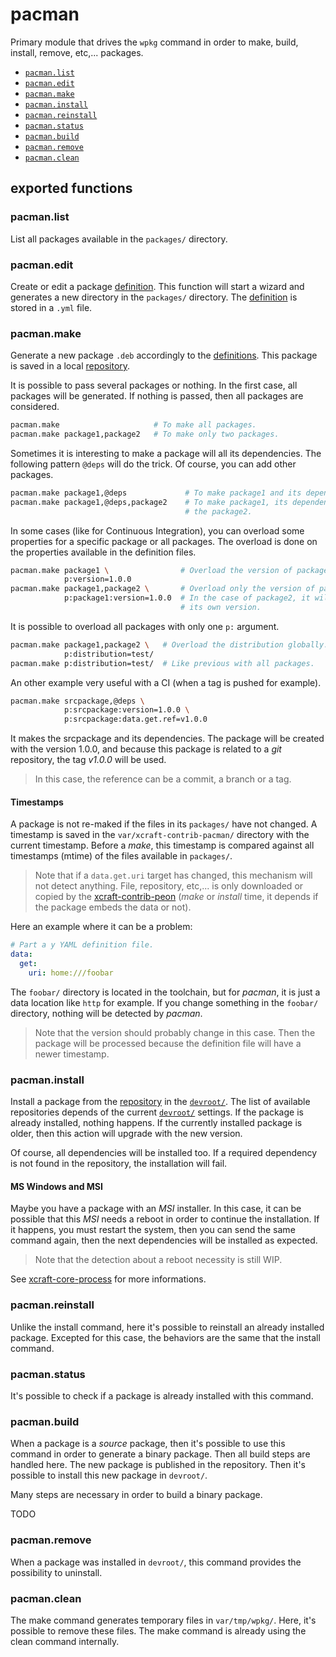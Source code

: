 # pacman

Primary module that drives the `wpkg` command in order to make, build, install,
remove, etc,... packages.

- [`pacman.list`](#pacman.list)
- [`pacman.edit`](#pacman.edit)
- [`pacman.make`](#pacman.make)
- [`pacman.install`](#pacman.install)
- [`pacman.reinstall`](#pacman.reinstall)
- [`pacman.status`](#pacman.status)
- [`pacman.build`](#pacman.build)
- [`pacman.remove`](#pacman.remove)
- [`pacman.clean`](#pacman.clean)

## exported functions

### pacman.list

List all packages available in the `packages/` directory.

### pacman.edit

Create or edit a package [definition][2]. This function will start a wizard and
generates a new directory in the `packages/` directory. The [definition][2] is
stored in a `.yml` file.

### pacman.make

Generate a new package `.deb` accordingly to the [definitions][2]. This package
is saved in a local [repository][3].

It is possible to pass several packages or nothing. In the first case, all
packages will be generated. If nothing is passed, then all packages are
considered.

```sh
pacman.make                     # To make all packages.
pacman.make package1,package2   # To make only two packages.
```

Sometimes it is interesting to make a package will all its dependencies. The
following pattern `@deps` will do the trick. Of course, you can add other
packages.

```sh
pacman.make package1,@deps             # To make package1 and its dependencies.
pacman.make package1,@deps,package2    # To make package1, its dependencies and
                                       # the package2.
```

In some cases (like for Continuous Integration), you can overload some
properties for a specific package or all packages. The overload is done on
the properties available in the definition files.

```sh
pacman.make package1 \                # Overload the version of package1.
            p:version=1.0.0
pacman.make package1,package2 \       # Overload only the version of package1.
            p:package1:version=1.0.0  # In the case of package2, it will use
                                      # its own version.
```

It is possible to overload all packages with only one `p:` argument.

```sh
pacman.make package1,package2 \   # Overload the distribution globally.
            p:distribution=test/
pacman.make p:distribution=test/  # Like previous with all packages.
```

An other example very useful with a CI (when a tag is pushed for example).

```sh
pacman.make srcpackage,@deps \
            p:srcpackage:version=1.0.0 \
            p:srcpackage:data.get.ref=v1.0.0
```

It makes the srcpackage and its dependencies. The package will be created with
the version 1.0.0, and because this package is related to a _git_ repository,
the tag _v1.0.0_ will be used.

> In this case, the reference can be a commit, a branch or a tag.

#### Timestamps

A package is not re-maked if the files in its `packages/` have not changed.
A timestamp is saved in the `var/xcraft-contrib-pacman/` directory with the
current timestamp. Before a _make_, this timestamp is compared against all
timestamps (mtime) of the files available in `packages/`.

> Note that if a `data.get.uri` target has changed, this mechanism will not
> detect anything. File, repository, etc,... is only downloaded or copied
> by the [xcraft-contrib-peon][4] (_make_ or _install_ time, it depends if the
> package embeds the data or not).

Here an example where it can be a problem:

```yaml
# Part a y YAML definition file.
data:
  get:
    uri: home:///foobar
```

The `foobar/` directory is located in the toolchain, but for _pacman_, it is
just a data location like `http` for example. If you change something in the
`foobar/` directory, nothing will be detected by _pacman_.

> Note that the version should probably change in this case. Then the package
> will be processed because the definition file will have a newer timestamp.

### pacman.install

Install a package from the [repository][3] in the [`devroot/`][1]. The list of
available repositories depends of the current [`devroot/`][1] settings. If the
package is already installed, nothing happens. If the currently installed
package is older, then this action will upgrade with the new version.

Of course, all dependencies will be installed too. If a required dependency
is not found in the repository, the installation will fail.

#### MS Windows and MSI

Maybe you have a package with an _MSI_ installer. In this case, it can be
possible that this _MSI_ needs a reboot in order to continue the
installation. If it happens, you must restart the system, then you can send
the same command again, then the next dependencies will be installed as
expected.

> Note that the detection about a reboot necessity is still WIP.

See [xcraft-core-process][5] for more informations.

### pacman.reinstall

Unlike the install command, here it's possible to reinstall an already
installed package. Excepted for this case, the behaviors are the same that
the install command.

### pacman.status

It's possible to check if a package is already installed with this command.

### pacman.build

When a package is a _source_ package, then it's possible to use this
command in order to generate a binary package. Then all build steps are
handled here. The new package is published in the repository. Then it's
possible to install this new package in `devroot/`.

Many steps are necessary in order to build a binary package.

TODO

### pacman.remove

When a package was installed in `devroot/`, this command provides the
possibility to uninstall.

### pacman.clean

The make command generates temporary files in `var/tmp/wpkg/`. Here, it's
possible to remove these files. The make command is already using the clean
command internally.

[1]: xcraft-contrib-pacman.devroot.md
[2]: xcraft-contrib-pacman.definition.md
[3]: xcraft-contrib-pacman.repository.md
[4]: xcraft-contrib-peon.md
[5]: xcraft-core-process.md
